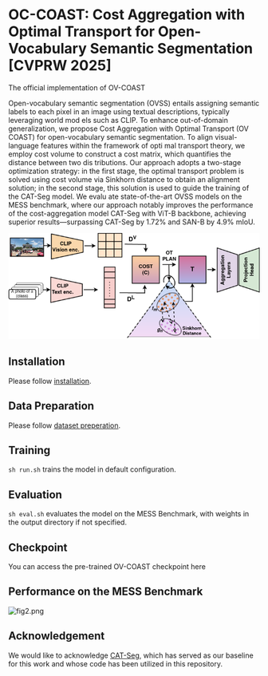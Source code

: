 # OC-COAST: Cost Aggregation with Optimal Transport for Open-Vocabulary Semantic Segmentation [CVPRW 2025]
The official implementation of OV-COAST

Open-vocabulary semantic segmentation (OVSS) entails assigning semantic labels to each pixel in an image using textual descriptions, typically leveraging world mod
els such as CLIP. To enhance out-of-domain generalization,
 we propose Cost Aggregation with Optimal Transport (OV
COAST) for open-vocabulary semantic segmentation. To
 align visual-language features within the framework of opti
mal transport theory, we employ cost volume to construct a
 cost matrix, which quantifies the distance between two dis
tributions. Our approach adopts a two-stage optimization
 strategy: in the first stage, the optimal transport problem
 is solved using cost volume via Sinkhorn distance to obtain
 an alignment solution; in the second stage, this solution is
 used to guide the training of the CAT-Seg model. We evalu
ate state-of-the-art OVSS models on the MESS benchmark,
 where our approach notably improves the performance of
 the cost-aggregation model CAT-Seg with ViT-B backbone,
 achieving superior results—surpassing CAT-Seg by 1.72%
 and SAN-B by 4.9% mIoU.
 
 ![fig1.png](https://github.com/adityagandhamal/OV-COAST/blob/main/fig1.png)

## Installation
Please follow [installation](INSTALL.md). 

## Data Preparation
Please follow [dataset preperation](datasets/README.md).

## Training
```sh run.sh``` trains the model in default configuration.

## Evaluation
```sh eval.sh``` evaluates the model on the MESS Benchmark, with weights in the output directory if not specified.

## Checkpoint
You can access the pre-trained OV-COAST checkpoint here

## Performance on the MESS Benchmark
![fig2.png](https://github.com/adityagandhamal/OV-COAST/blob/main/fig2.png)

## Acknowledgement
We would like to acknowledge [CAT-Seg](https://github.com/cvlab-kaist/CAT-Seg), which has served as our baseline for this work and whose code has been utilized in this repository.
